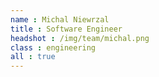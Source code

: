 ```yaml
---
name : Michal Niewrzal
title : Software Engineer
headshot : /img/team/michal.png
class : engineering
all : true
---
```

